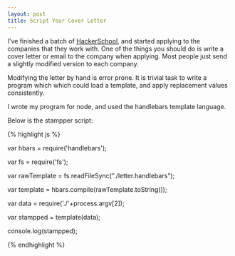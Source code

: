 ```yaml
---
layout: post
title: Script Your Cover Letter
---
```


I've finished a batch of [HackerSchool](http://hackerschool.com), and started
applying to the companies that they work with. One of the things you should do
is write a cover letter or email to the company when applying. Most people just
send a slightly modified version to each company. 

Modifying the letter by hand is error prone. It is trivial task to write a program
which which could load a template, and apply replacement values consistently. 

I wrote my program for node, and used the handlebars template language.

Below is the stampper script:

{% highlight js %}

var hbars = require('handlebars');

var fs = require('fs');

var rawTemplate = fs.readFileSync("./letter.handlebars");

var template = hbars.compile(rawTemplate.toString());

var data = require('./'+process.argv[2]);

var stampped = template(data);

console.log(stampped);

{% endhighlight %}

